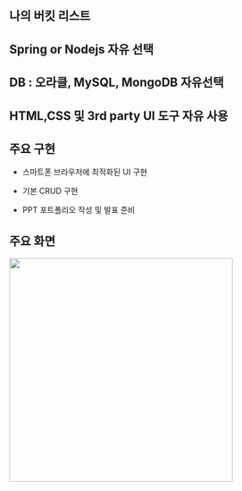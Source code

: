 ## 나의 버킷 리스트

## Spring or Nodejs 자유 선택

## DB : 오라클, MySQL, MongoDB 자유선택

## HTML,CSS 및 3rd party UI 도구 자유 사용

## 주요 구현

- 스마트폰 브라우저에 최적화된 UI 구현

- 기본 CRUD 구현

- PPT 포트폴리오 작성 및 발표 준비

## 주요 화면
<img width="400" src="https://user-images.githubusercontent.com/54340885/77391624-91870880-6ddc-11ea-9a83-55c03ac60230.PNG">